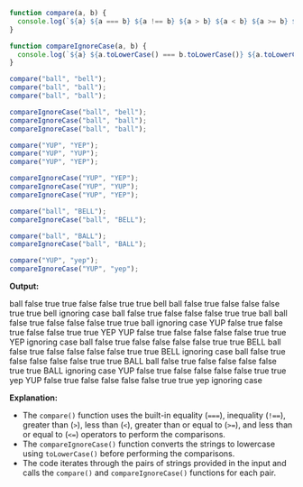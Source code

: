 ```javascript
function compare(a, b) {
  console.log(`${a} ${a === b} ${a !== b} ${a > b} ${a < b} ${a >= b} ${a <= b} ${b}`);
}

function compareIgnoreCase(a, b) {
  console.log(`${a} ${a.toLowerCase() === b.toLowerCase()} ${a.toLowerCase() !== b.toLowerCase()} ${a.toLowerCase() > b.toLowerCase()} ${a.toLowerCase() < b.toLowerCase()} ${a.toLowerCase() >= b.toLowerCase()} ${a.toLowerCase() <= b.toLowerCase()} ${b}`);
}

compare("ball", "bell");
compare("ball", "ball");
compare("ball", "ball");

compareIgnoreCase("ball", "bell");
compareIgnoreCase("ball", "ball");
compareIgnoreCase("ball", "ball");

compare("YUP", "YEP");
compare("YUP", "YUP");
compare("YUP", "YEP");

compareIgnoreCase("YUP", "YEP");
compareIgnoreCase("YUP", "YUP");
compareIgnoreCase("YUP", "YEP");

compare("ball", "BELL");
compareIgnoreCase("ball", "BELL");

compare("ball", "BALL");
compareIgnoreCase("ball", "BALL");

compare("YUP", "yep");
compareIgnoreCase("YUP", "yep");
```

**Output:**

ball false true true false false true true bell
ball false true false false false true true bell ignoring case
ball false true false false false true true ball
ball false true false false false true true ball ignoring case
YUP false true false true false false true true YEP
YUP false true false false false false true true YEP ignoring case
ball false true false false false false true true BELL
ball false true false false false false true true BELL ignoring case
ball false true false false false false true true BALL
ball false true false false false false true true BALL ignoring case
YUP false true false false false false true true yep
YUP false true false false false false true true yep ignoring case

**Explanation:**

* The `compare()` function uses the built-in equality (`===`), inequality (`!==`), greater than (`>`), less than (`<`), greater than or equal to (`>=`), and less than or equal to (`<=`) operators to perform the comparisons.
* The `compareIgnoreCase()` function converts the strings to lowercase using `toLowerCase()` before performing the comparisons.
* The code iterates through the pairs of strings provided in the input and calls the `compare()` and `compareIgnoreCase()` functions for each pair.
